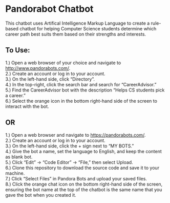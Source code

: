 # Pandorabot Chatbot  

This chatbot uses Artifical Intelligence Markup Language to create a rule-based chatbot for helping Computer Science students determine which career path best suits them based on their strengths and interests.  

## To Use:  

1.)	Open a web browser of your choice and navigate to http://www.pandorabots.com/.  
2.)	Create an account or log in to your account.  
3.)	On the left-hand side, click “Directory”.  
4.)	In the top-right, click the search bar and search for “CareerAdvisor.”  
5.)	Find the CareerAdvisor bot with the description “Helps CS students pick a career.”  
6.)	Select the orange icon in the bottom right-hand side of the screen to interact with the bot.  

## OR  

1.)	Open a web browser and navigate to https://pandorabots.com/.  
2.)	Create an account or log in to your account.  
3.)	On the left-hand side, click the + sign next to “MY BOTS.”  
4.)	Give the bot a name, set the language to English, and keep the content as blank bot.  
5.)	Click “Edit” -> “Code Editor” -> “File,” then select Upload.  
6.)	Clone this repository to download the source code and save it to your machine.   
7.)	Click “Select Files” in Pandora Bots and upload your saved files.  
8.)	Click the orange chat icon on the bottom right-hand side of the screen, ensuring the bot name at the top of the chatbot is the same name that you gave the bot when you created it.  



